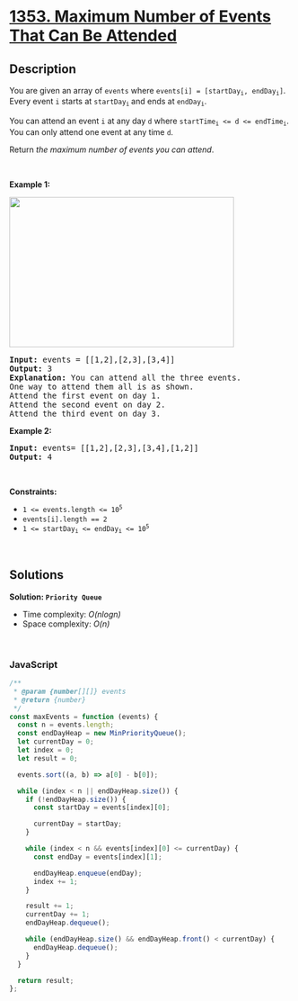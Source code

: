 # [1353. Maximum Number of Events That Can Be Attended](https://leetcode.com/problems/maximum-number-of-events-that-can-be-attended)

## Description

<div class="elfjS" data-track-load="description_content"><p>You are given an array of <code>events</code> where <code>events[i] = [startDay<sub>i</sub>, endDay<sub>i</sub>]</code>. Every event <code>i</code> starts at <code>startDay<sub>i</sub></code><sub> </sub>and ends at <code>endDay<sub>i</sub></code>.</p>

<p>You can attend an event <code>i</code> at any day <code>d</code> where <code>startTime<sub>i</sub> &lt;= d &lt;= endTime<sub>i</sub></code>. You can only attend one event at any time <code>d</code>.</p>

<p>Return <em>the maximum number of events you can attend</em>.</p>

<p>&nbsp;</p>
<p><strong class="example">Example 1:</strong></p>
<img alt="" src="https://assets.leetcode.com/uploads/2020/02/05/e1.png" style="width: 400px; height: 267px;">
<pre><strong>Input:</strong> events = [[1,2],[2,3],[3,4]]
<strong>Output:</strong> 3
<strong>Explanation:</strong> You can attend all the three events.
One way to attend them all is as shown.
Attend the first event on day 1.
Attend the second event on day 2.
Attend the third event on day 3.
</pre>

<p><strong class="example">Example 2:</strong></p>

<pre><strong>Input:</strong> events= [[1,2],[2,3],[3,4],[1,2]]
<strong>Output:</strong> 4
</pre>

<p>&nbsp;</p>
<p><strong>Constraints:</strong></p>

<ul>
	<li><code>1 &lt;= events.length &lt;= 10<sup>5</sup></code></li>
	<li><code>events[i].length == 2</code></li>
	<li><code>1 &lt;= startDay<sub>i</sub> &lt;= endDay<sub>i</sub> &lt;= 10<sup>5</sup></code></li>
</ul>
</div>

<p>&nbsp;</p>

## Solutions

**Solution: `Priority Queue`**

- Time complexity: <em>O(nlogn)</em>
- Space complexity: <em>O(n)</em>

<p>&nbsp;</p>

### **JavaScript**

```js
/**
 * @param {number[][]} events
 * @return {number}
 */
const maxEvents = function (events) {
  const n = events.length;
  const endDayHeap = new MinPriorityQueue();
  let currentDay = 0;
  let index = 0;
  let result = 0;

  events.sort((a, b) => a[0] - b[0]);

  while (index < n || endDayHeap.size()) {
    if (!endDayHeap.size()) {
      const startDay = events[index][0];

      currentDay = startDay;
    }

    while (index < n && events[index][0] <= currentDay) {
      const endDay = events[index][1];

      endDayHeap.enqueue(endDay);
      index += 1;
    }

    result += 1;
    currentDay += 1;
    endDayHeap.dequeue();

    while (endDayHeap.size() && endDayHeap.front() < currentDay) {
      endDayHeap.dequeue();
    }
  }

  return result;
};
```
